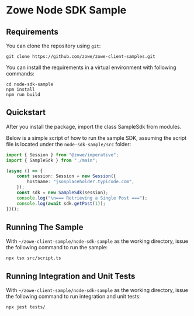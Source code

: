# Zowe Node SDK Sample

## Requirements

You can clone the repository using `git`:

```
git clone https://github.com/zowe/zowe-client-samples.git
```

You can install the requirements in a virtual environment with following commands:

```shell
cd node-sdk-sample
npm install
npm run build
```

## Quickstart

After you install the package, import the class SampleSdk from modules.

Below is a simple script of how to run the sample SDK, assuming the script file is located under the `node-sdk-sample/src` folder:

```typescript
import { Session } from "@zowe/imperative";
import { SampleSdk } from "./main";

(async () => {
    const session: Session = new Session({
        hostname: "jsonplaceholder.typicode.com",
    });
    const sdk = new SampleSdk(session);
    console.log("\n=== Retrieving a Single Post ===");
    console.log(await sdk.getPost(1));
})();

```

## Running The Sample

With `~/zowe-client-sample/node-sdk-sample` as the working directory, issue the following command to run the sample:

```shell
npx tsx src/script.ts
```

## Running Integration and Unit Tests

With `~/zowe-client-sample/node-sdk-sample` as the working directory, issue the following command to run integration and unit tests:

```shell
npx jest tests/
```